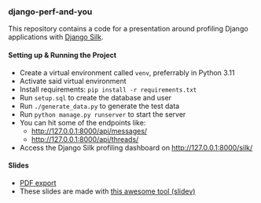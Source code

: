 ### django-perf-and-you

This repository contains a code for a presentation around
profiling Django applications with [Django Silk](https://github.com/jazzband/django-silk).

#### Setting up & Running the Project

- Create a virtual environment called `venv`, preferrably in Python 3.11
- Activate said virtual environment
- Install requirements: `pip install -r requirements.txt`
- Run `setup.sql` to create the database and user
- Run `./generate_data.py` to generate the test data
- Run `python manage.py runserver` to start the server
- You can hit some of the endpoints like:
    - http://127.0.0.1:8000/api/messages/
    - http://127.0.0.1:8000/api/threads/
- Access the Django Silk profiling dashboard on http://127.0.0.1:8000/silk/

#### Slides

- [PDF export](slides/slides-export.pdf)
- These slides are made with [this awesome tool (slidev)](https://github.com/slidevjs/slidev)
